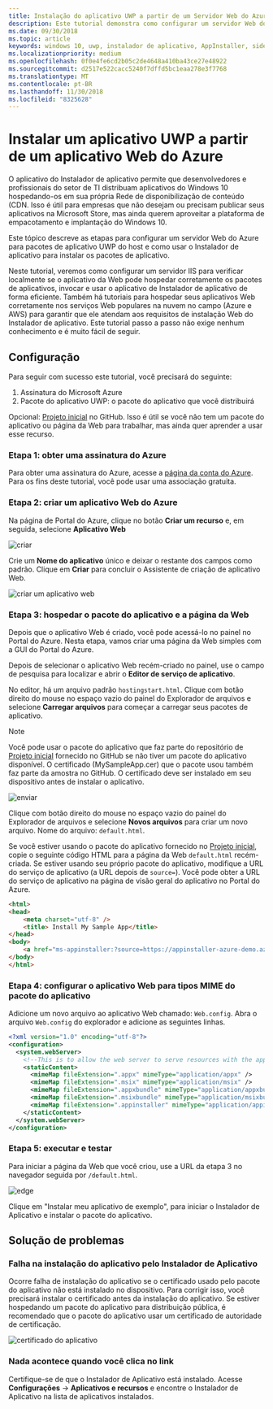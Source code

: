 ```yaml
---
title: Instalação do aplicativo UWP a partir de um Servidor Web do Azure
description: Este tutorial demonstra como configurar um servidor Web do Azure. Verifique se o aplicativo Web pode hospedar pacotes de aplicativo host, invocar e usar o Instalador de aplicativo de maneira eficaz.
ms.date: 09/30/2018
ms.topic: article
keywords: windows 10, uwp, instalador de aplicativo, AppInstaller, sideload, conjunto relacionado, pacotes opcionais, servidor Web do Azure
ms.localizationpriority: medium
ms.openlocfilehash: 0f0e4fe6cd2b05c2de4648a410ba43ce27e48922
ms.sourcegitcommit: d2517e522cacc5240f7dffd5bc1eaa278e3f7768
ms.translationtype: MT
ms.contentlocale: pt-BR
ms.lasthandoff: 11/30/2018
ms.locfileid: "8325628"
---
```

# <a name="install-a-uwp-app-from-an-azure-web-app"></a>Instalar um aplicativo UWP a partir de um aplicativo Web do Azure

O aplicativo do Instalador de aplicativo permite que desenvolvedores e profissionais do setor de TI distribuam aplicativos do Windows 10 hospedando-os em sua própria Rede de disponibilização de conteúdo (CDN. Isso é útil para empresas que não desejam ou precisam publicar seus aplicativos na Microsoft Store, mas ainda querem aproveitar a plataforma de empacotamento e implantação do Windows 10.

Este tópico descreve as etapas para configurar um servidor Web do Azure para pacotes de aplicativo UWP do host e como usar o Instalador de aplicativo para instalar os pacotes de aplicativo.

Neste tutorial, veremos como configurar um servidor IIS para verificar localmente se o aplicativo da Web pode hospedar corretamente os pacotes de aplicativos, invocar e usar o aplicativo de Instalador de aplicativo de forma eficiente. Também há tutoriais para hospedar seus aplicativos Web corretamente nos serviços Web populares na nuvem no campo (Azure e AWS) para garantir que ele atendam aos requisitos de instalação Web do Instalador de aplicativo. Este tutorial passo a passo não exige nenhum conhecimento e é muito fácil de seguir. 

## <a name="setup"></a>Configuração

Para seguir com sucesso este tutorial, você precisará do seguinte:
 
1. Assinatura do Microsoft Azure 
2. Pacote do aplicativo UWP: o pacote do aplicativo que você distribuirá

Opcional: [Projeto inicial](https://github.com/AppInstaller/MySampleWebApp) no GitHub. Isso é útil se você não tem um pacote do aplicativo ou página da Web para trabalhar, mas ainda quer aprender a usar esse recurso.

### <a name="step-1---get-an-azure-subscription"></a>Etapa 1: obter uma assinatura do Azure
Para obter uma assinatura do Azure, acesse a [página da conta do Azure](https://azure.microsoft.com/free/). Para os fins deste tutorial, você pode usar uma associação gratuita.

### <a name="step-2---create-an-azure-web-app"></a>Etapa 2: criar um aplicativo Web do Azure 
Na página de Portal do Azure, clique no botão **Criar um recurso** e, em seguida, selecione **Aplicativo Web**

![criar](images/azure-create-app.png)

Crie um **Nome do aplicativo** único e deixar o restante dos campos como padrão. Clique em **Criar** para concluir o Assistente de criação de aplicativo Web. 

![criar um aplicativo web](images/azure-create-app-2.png)

### <a name="step-3---hosting-the-app-package-and-the-web-page"></a>Etapa 3: hospedar o pacote do aplicativo e a página da Web 
Depois que o aplicativo Web é criado, você pode acessá-lo no painel no Portal do Azure. Nesta etapa, vamos criar uma página da Web simples com a GUI do Portal do Azure.

Depois de selecionar o aplicativo Web recém-criado no painel, use o campo de pesquisa para localizar e abrir o **Editor de serviço de aplicativo**. 

No editor, há um arquivo padrão `hostingstart.html`. Clique com botão direito do mouse no espaço vazio do painel do Explorador de arquivos e selecione **Carregar arquivos** para começar a carregar seus pacotes de aplicativo.

> [!NOTE]
> Você pode usar o pacote do aplicativo que faz parte do repositório de [Projeto inicial](https://github.com/AppInstaller/MySampleWebApp) fornecido no GitHub se não tiver um pacote do aplicativo disponível. O certificado (MySampleApp.cer) que o pacote usou também faz parte da amostra no GitHub. O certificado deve ser instalado em seu dispositivo antes de instalar o aplicativo.

![enviar](images/azure-upload-file.png)

Clique com botão direito do mouse no espaço vazio do painel do Explorador de arquivos e selecione **Novos arquivos** para criar um novo arquivo. Nome do arquivo: `default.html`.

Se você estiver usando o pacote do aplicativo fornecido no [Projeto inicial](https://github.com/AppInstaller/MySampleWebApp), copie o seguinte código HTML para a página da Web `default.html` recém-criada. Se estiver usando seu próprio pacote do aplicativo, modifique a URL do serviço de aplicativo (a URL depois de `source=`). Você pode obter a URL do serviço de aplicativo na página de visão geral do aplicativo no Portal do Azure.

```html
<html>
<head>
    <meta charset="utf-8" />
    <title> Install My Sample App</title>
</head>
<body>
    <a href="ms-appinstaller:?source=https://appinstaller-azure-demo.azurewebsites.net/MySampleApp.appxbundle"> Install My Sample App</a>
</body>
</html>
```

### <a name="step-4---configure-the-web-app-for-app-package-mime-types"></a>Etapa 4: configurar o aplicativo Web para tipos MIME do pacote do aplicativo

Adicione um novo arquivo ao aplicativo Web chamado: `Web.config`. Abra o arquivo `Web.config` do explorador e adicione as seguintes linhas. 

```xml
<?xml version="1.0" encoding="utf-8"?>
<configuration>
  <system.webServer>
    <!--This is to allow the web server to serve resources with the appropriate file extension-->
    <staticContent>
      <mimeMap fileExtension=".appx" mimeType="application/appx" />
      <mimeMap fileExtension=".msix" mimeType="application/msix" />
      <mimeMap fileExtension=".appxbundle" mimeType="application/appxbundle" />
      <mimeMap fileExtension=".msixbundle" mimeType="application/msixbundle" />
      <mimeMap fileExtension=".appinstaller" mimeType="application/appinstaller" />
    </staticContent>
  </system.webServer>
</configuration>
```

### <a name="step-5---run-and-test"></a>Etapa 5: executar e testar

Para iniciar a página da Web que você criou, use a URL da etapa 3 no navegador seguida por `/default.html`. 

![edge](images/edge.png)

Clique em "Instalar meu aplicativo de exemplo", para iniciar o Instalador de Aplicativo e instalar o pacote do aplicativo. 

## <a name="troubleshooting-issues"></a>Solução de problemas

### <a name="app-installer-app-fails-to-install"></a>Falha na instalação do aplicativo pelo Instalador de Aplicativo 
Ocorre falha de instalação do aplicativo se o certificado usado pelo pacote do aplicativo não está instalado no dispositivo. Para corrigir isso, você precisará instalar o certificado antes da instalação do aplicativo. Se estiver hospedando um pacote do aplicativo para distribuição pública, é recomendado que o pacote do aplicativo usar um certificado de autoridade de certificação. 

![certificado do aplicativo](images/aws-app-cert.png)

### <a name="nothing-happens-when-you-click-the-link"></a>Nada acontece quando você clica no link 
Certifique-se de que o Instalador de Aplicativo está instalado. Acesse **Configurações** -> **Aplicativos e recursos** e encontre o Instalador de Aplicativo na lista de aplicativos instalados. 

